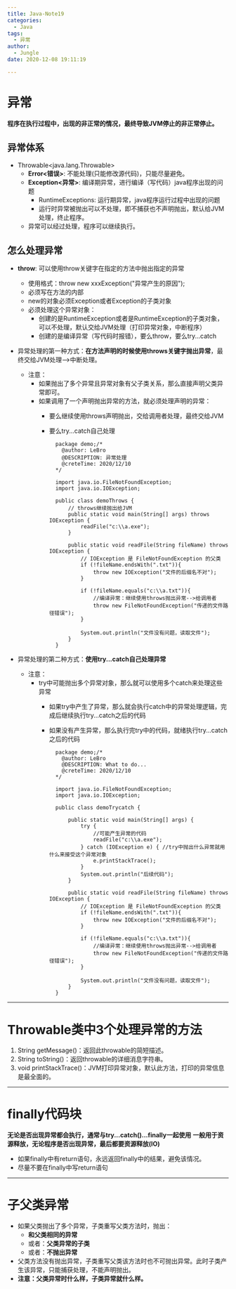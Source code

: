 ```yaml
---
title: Java-Note19
categories:
  - Java
tags:
  - 异常
author:
  - Jungle
date: 2020-12-08 19:11:19

---
```

# 异常 #
**程序在执行过程中，出现的非正常的情况，最终导致JVM停止的非正常停止。**

## 异常体系 ##
- Throwable<java.lang.Throwable>
	- **Error<错误>**: 不能处理(只能修改源代码)，只能尽量避免。
	- **Exception<异常>**: 编译期异常，进行编译（写代码）java程序出现的问题
		- RuntimeExceptions: 运行期异常，java程序运行过程中出现的问题
		- 运行时异常被抛出可以不处理，即不捕获也不声明抛出，默认给JVM处理，终止程序。
	- 异常可以经过处理，程序可以继续执行。


## 怎么处理异常 ##
	
- **throw**: 可以使用throw关键字在指定的方法中抛出指定的异常
	- 使用格式：throw new xxxException("异常产生的原因");
	- 必须写在方法的内部
	- new的对象必须Exception或者Exception的子类对象
	- 必须处理这个异常对象：
		- 创建的是RuntimeException或者是RuntimeException的子类对象，可以不处理，默认交给JVM处理（打印异常对象，中断程序）
		- 创建的是编译异常（写代码时报错），要么throw，要么try...catch

- 异常处理的第一种方式：**在方法声明的时候使用throws关键字抛出异常**，最终交给JVM处理-->中断处理。
	- 注意：
		- 如果抛出了多个异常且异常对象有父子类关系，那么直接声明父类异常即可。
		- 如果调用了一个声明抛出异常的方法，就必须处理声明的异常：
			- 要么继续使用throws声明抛出，交给调用者处理，最终交给JVM
			- 要么try...catch自己处理


					package demo;/*
					  @author: LeBro
					  @DESCRIPTION: 异常处理
					  @creteTime: 2020/12/10  
					*/
					
					import java.io.FileNotFoundException;
					import java.io.IOException;
					
					public class demoThrows {
					    // throws继续抛出给JVM
					    public static void main(String[] args) throws IOException {
					        readFile("c:\\a.exe");
					    }
					
					    public static void readFile(String fileName) throws IOException {
					        // IOException 是 FileNotFoundException 的父类
					        if (!fileName.endsWith(".txt")){
					            throw new IOException("文件的后缀名不对");
					        }
					
					        if (!fileName.equals("c:\\a.txt")){
					            //编译异常：继续使用throws抛出异常-->给调用者
					            throw new FileNotFoundException("传递的文件路径错误");
					        }
					
					        System.out.println("文件没有问题，读取文件");
					    }
					}



- 异常处理的第二种方式：**使用try...catch自己处理异常**
	- 注意：
		- try中可能抛出多个异常对象，那么就可以使用多个catch来处理这些异常
			- 如果try中产生了异常，那么就会执行catch中的异常处理逻辑，完成后继续执行try...catch之后的代码
			- 如果没有产生异常，那么执行完try中的代码，就绪执行try...catch之后的代码


					package demo;/*
					  @author: LeBro
					  @DESCRIPTION: What to do...
					  @creteTime: 2020/12/10  
					*/
					
					import java.io.FileNotFoundException;
					import java.io.IOException;
					
					public class demoTrycatch {
					
					    public static void main(String[] args) {
					        try {
					            //可能产生异常的代码
					            readFile("c:\\a.exe");
					        } catch (IOException e) { //try中抛出什么异常就用什么来接受这个异常对象
					            e.printStackTrace();
					        }
					        System.out.println("后续代码");
					    }
					
					    public static void readFile(String fileName) throws IOException {
					        // IOException 是 FileNotFoundException 的父类
					        if (!fileName.endsWith(".txt")){
					            throw new IOException("文件的后缀名不对");
					        }
					
					        if (!fileName.equals("c:\\a.txt")){
					            //编译异常：继续使用throws抛出异常-->给调用者
					            throw new FileNotFoundException("传递的文件路径错误");
					        }
					
					        System.out.println("文件没有问题，读取文件");
					    }
					}

----------
# Throwable类中3个处理异常的方法  #
1. String getMessage()：返回此throwable的简短描述。
2. String toString()：返回throwable的详细消息字符串。
3. void printStackTrace()：JVM打印异常对象，默认此方法，打印的异常信息是最全面的。


----------
# finally代码块 #
**无论是否出现异常都会执行，通常与try...catch()...finally一起使用**
**一般用于资源释放，无论程序是否出现异常，最后都要资源释放(IO)**

- 如果finally中有return语句，永远返回finally中的结果，避免该情况。
- 尽量不要在finally中写return语句

----------
# 子父类异常 #
- 如果父类抛出了多个异常，子类重写父类方法时，抛出：
	- **和父类相同的异常**
	- 或者：**父类异常的子类**
	- 或者：**不抛出异常**
- 父类方法没有抛出异常，子类重写父类该方法时也不可抛出异常。此时子类产生该异常，只能捕获处理，不能声明抛出。
- **注意：父类异常时什么样，子类异常就什么样。**